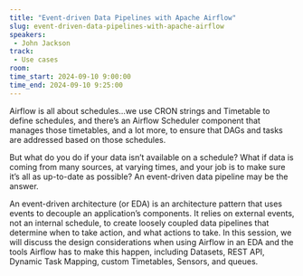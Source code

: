 ```yaml
---
title: "Event-driven Data Pipelines with Apache Airflow"
slug: event-driven-data-pipelines-with-apache-airflow
speakers:
 - John Jackson
track:
 - Use cases
room: 
time_start: 2024-09-10 9:00:00
time_end: 2024-09-10 9:25:00
---
```


Airflow is all about schedules…we use CRON strings and Timetable to define schedules, and there’s an Airflow Scheduler component that manages those timetables, and a lot more, to ensure that DAGs and tasks are addressed based on those schedules.

But what do you do if your data isn’t available on a schedule? What if data is coming from many sources, at varying times, and your job is to make sure it’s all as up-to-date as possible? An event-driven data pipeline may be the answer.

An event-driven architecture (or EDA) is an architecture pattern that uses events to decouple an application’s components. It relies on external events, not an internal schedule, to create loosely coupled data pipelines that determine when to take action, and what actions to take. In this session, we will discuss the design considerations when using Airflow in an EDA and the tools Airflow has to make this happen, including Datasets, REST API, Dynamic Task Mapping, custom Timetables, Sensors, and queues.